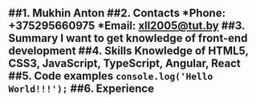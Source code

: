 ##1. Mukhin Anton
##2. Contacts
*Phone: +375295660975
*Email: xll2005@tut.by
##3. Summary
I want to get knowledge of front-end development
##4. Skills
Knowledge of HTML5, CSS3, JavaScript, TypeScript, Angular, React
##5. Code examples
`console.log('Hello World!!!');`
##6. Experience
-